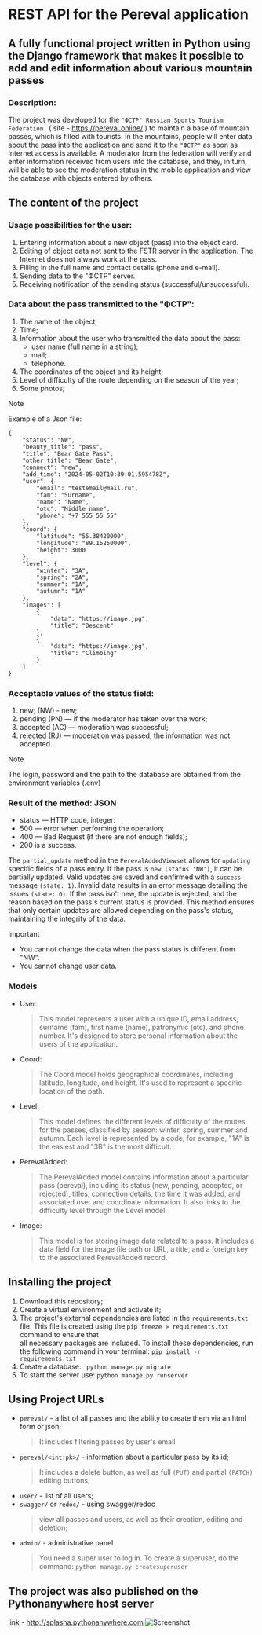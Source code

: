 # REST API for the Pereval application
## A fully functional project written in Python using the Django framework that makes it possible to add and edit information about various mountain passes

### Description:
The project was developed for the `"ФСТР" Russian Sports Tourism Federation ` ( site - https://pereval.online/ ) to maintain a base of mountain passes, which is filled with tourists. In the mountains, people will enter data about the pass into the application and send it to the `"ФСТР"` as soon as Internet access is available. A moderator from the federation will verify and enter information received from users into the database, and they, in turn, will be able to see the moderation status in the mobile application and view the database with objects entered by others.

## The content of the project
### Usage possibilities for the user:
1) Entering information about a new object (pass) into the object card.
2) Editing of object data not sent to the FSTR server in the application. The Internet does not always work at the pass.
3) Filling in the full name and contact details (phone and e-mail).
4) Sending data to the "ФСТР" server.
5) Receiving notification of the sending status (successful/unsuccessful).

### Data about the pass transmitted to the "ФСТР":
1) The name of the object;
2) Time;
3) Information about the user who transmitted the data about the pass:
   * user name (full name in a string);
   * mail;
   * telephone.
4) The coordinates of the object and its height;
5) Level of difficulty of the route depending on the season of the year;
6) Some photos;

> [!NOTE]
> Example of a Json file:

```
{
    "status": "NW",
    "beauty_title": "pass",
    "title": "Bear Gate Pass",
    "other_title": "Bear Gate",
    "connect": "new",
    "add_time": "2024-05-02T10:39:01.595478Z",
    "user": {
        "email": "testemail@mail.ru",
        "fam": "Surname",
        "name": "Name",
        "otc": "Middle name",
        "phone": "+7 555 55 55"
    },
    "coord": {
        "latitude": "55.38420000",
        "longitude": "89.15250000",
        "height": 3000
    },
    "level": {
        "winter": "3A",
        "spring": "2A",
        "summer": "1А",
        "autumn": "1А"
    },
    "images": [
        {
            "data": "https://image.jpg",
            "title": "Descent"
        },
        {
            "data": "https://image.jpg",
            "title": "Сlimbing"
        }
    ]
}
```
### Acceptable values of the status field:
  1) new; (NW) - new;
  2) pending (PN) — if the moderator has taken over the work;
  3) accepted (AC)  — moderation was successful;
  4) rejected (RJ) — moderation was passed, the information was not accepted.
     
> [!NOTE]  
> The login, password and the path to the database are obtained from the environment variables (.env)

### Result of the method: JSON
  * status — HTTP code, integer:
  * 500 — error when performing the operation;
  * 400 — Bad Request (if there are not enough fields);
  * 200 is a success.

The `partial_update` method in the `PerevalAddedViewset` allows for `updating` specific fields of a pass entry. If the pass is `new (status 'NW')`, it can be partially updated. Valid updates are saved and confirmed with a `success` message `(state: 1)`. Invalid data results in an error message detailing the issues `(state: 0)`. If the pass isn't new, the update is rejected, and the reason based on the pass's current status is provided. This method ensures that only certain updates are allowed depending on the pass's status, maintaining the integrity of the data.

> [!IMPORTANT]
> * You cannot change the data when the pass status is different from "NW".
> * You cannot change user data.

### Models
* User:
  > This model represents a user with a unique ID, email address, surname (fam), first name (name), patronymic (otc), and phone number. It's designed to store personal information about the users of the application.
* Coord:
  > The Coord model holds geographical coordinates, including latitude, longitude, and height. It's used to represent a specific location of the path.
* Level:
  > This model defines the different levels of difficulty of the routes for the passes, classified by season: winter, spring, summer and autumn. Each level is represented by a code, for example, "1A" is the easiest and "3B" is the most difficult.
* PerevalAdded:
  > The PerevalAdded model contains information about a particular pass (pereval), including its status (new, pending, accepted, or rejected), titles, connection details, the time it was added, and associated user and coordinate information. It also links to the difficulty level through the Level model.
* Image:
  > This model is for storing image data related to a pass. It includes a data field for the image file path or URL, a title, and a foreign key to the associated PerevalAdded record.

## Installing the project
1) Download this repository;
2) Create a virtual environment and activate it;
3) The project's external dependencies are listed in the `requirements.txt` file. This file is created using the ```pip freeze > requirements.txt``` command to ensure that   
   all necessary packages are included.
   To install these dependencies, run the following command in your terminal:
```pip install -r requirements.txt```
4) Create a database:
``` python manage.py migrate```
5) To start the server use:
   ```python manage.py runserver```
## Using Project URLs
* `pereval/` - a list of all passes and the ability to create them via an html form or json;
  > It includes filtering passes by user's email
* `pereval/<int:pk>/` - information about a particular pass by its id;
  > It includes a delete button, as well as full `(PUT)` and partial `(PATCH)` editing buttons;
* `user/` - list of all users;
* `swagger/` or `redoc/` - using swagger/redoc
  > view all passes and users, as well as their creation, editing and deletion;
* `admin/` - administrative panel
  > You need a super user to log in. To create a superuser, do the command: ``` python manage.py createsuperuser ```

## The project was also published on the Pythonanywhere host server
link - http://splasha.pythonanywhere.com
![Screenshot](file:///C:/Users/Splas/Downloads/pythonanywhere_1.png)
